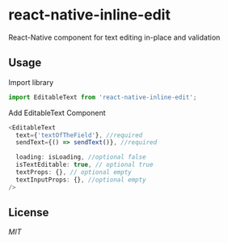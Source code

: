 # react-native-inline-edit
React-Native component for text editing in-place and validation

## Usage

Import library
```javascript
import EditableText from 'react-native-inline-edit';
```

Add EditableText Component
```javascript
<EditableText
  text={'textOfTheField'}, //required
  sendText={() => sendText()}, //required

  loading: isLoading, //optional false
  isTextEditable: true, // optional true
  textProps: {}, // optional empty
  textInputProps: {}, //optional empty
/>
```

## License
*MIT*
